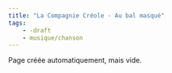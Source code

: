 ```yaml
---
title: "La Compagnie Créole - Au bal masqué"
tags:
    - -draft
    - musique/chanson
---
```


Page créée automatiquement, mais vide.
